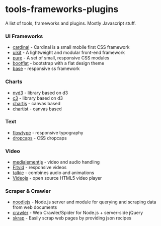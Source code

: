 tools-frameworks-plugins
========================

A list of tools, frameworks and plugins. Mostly Javascript stuff.

<!-- - [UI Frameworks](#ui-frameworks)
- [Text](#text)
- [Charts](#charts)
- [Video](#video)
- [Scraper & Crawler](#scraper-&-crawler) -->

### UI Frameworks
- [cardinal](http://cardinalcss.com/) - Cardinal is a small mobile first CSS framework
- [uikit](http://getuikit.com/index.html) - A lightweight and modular front-end framework
- [pure](http://purecss.io/extend/) - A set of small, responsive CSS modules 
- [bootflat](http://bootflat.github.io/index.html) - bootstrap with a flat design theme
- [base](http://matthewhartman.github.io/base/) - responsive ss framework


### Charts
- [nvd3](http://nvd3.org/) - library based on d3
- [c3](http://c3js.org/) - library based on d3
- [chartjs](http://www.chartjs.org/) - canvas based
- [chartist](http://gionkunz.github.io/chartist-js/) - canvas based


### Text
- [flowtype](http://simplefocus.com/flowtype/) - responsive typography
- [dropcaps](https://github.com/adobe-webplatform/dropcap.js) - CSS dropcaps

### Video
- [medialementjs](http://mediaelementjs.com/) - video and audio handling
- [Fitvid](http://fitvidsjs.com/) - responsive videos
- [talkie](https://github.com/kiln/talkie) - combines audio and animations
- [Videojs](http://www.videojs.com/) - open source HTML5 video player

### Scraper & Crawler
- [noodlejs](http://noodlejs.com/) - Node.js server and module for querying and scraping data from web documents
- [crawler](https://github.com/sylvinus/node-crawler) - Web Crawler/Spider for Node.js + server-side jQuery
- [skrap](https://github.com/nickdima/skrap) - Easily scrap web pages by providing json recipes

